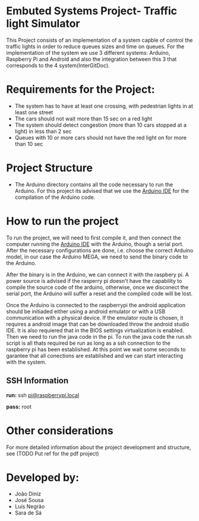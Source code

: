 # Embuted Systems Project- Traffic light Simulator 

This Project consists of an implementation of a system capble of control the traffic lights in order to reduce queues sizes and time on queues.
For the implementation of the system we use 3 different systems: Arduino, Raspberry Pi and Android and also the integration between this 3 that corresponds to the 4 system(InterGitDoc).

# Requirements for the Project:

- The system has to have at least one crossing, with pedestrian lights in at least one street
- The cars should not wait more than 15 sec on a red light
- The system should detect congestion (more than 10 cars stopped at a light) in less than 2 sec
- Queues with 10 or more cars should not have the red light on for more than 10 sec

# Project Structure 
- The Arduino directory contains all the code necessary to run the Arduino. For this project its advised that we use the  [Arduino IDE](https://www.arduino.cc/en/software) for the compilation of the Arduino code. 

# How to run the project 

To run the project, we will need to first compile it, and then connect the computer running the [Arduino IDE](https://www.arduino.cc/en/software) with the Arduino, though a serial port. After the necessary configurations are done, i.e. choose the correct Arduino model, in our case the Arduino MEGA, we need to send the binary code to the Arduino.

After the binary is in the Arduino, we can connect it with the raspbery pi. A power source is advised if the rasperry pi doesn't have the capability to compile the source code of the arduino, otherwise, once we disconect the serial port, the Arduino will suffer a reset and the compiled code will be lost.

Once the Arduino is connected to the raspberrypi the android application should be initiaded either using a android emulator or with a USB communication with a physical device. If the emulator route is chosen, it requires a android image that can be downloaded throw the android studio IDE. It is also requiered that in the BIOS settings virtualization is enabled. Then we need to run the java code in the pi. To run the java code the run.sh script is all thats required be run as long as a ssh connection to the raspberry pi has been established. At this point we wait some seconds to garantee that all conections are established and we can start interacting with the system. 

## SSH Information
 **run:** ssh pi@raspberrypi.local
 
 **pass:** root

# Other considerations
 For more detailed information about the project development and structure, see (TODO Put ref for the pdf project)

# Developed by:

- João Diniz
- José Sousa
- Luís Negrão
- Sara de Sá 
